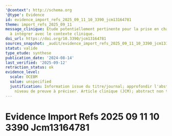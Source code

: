```yaml
---
'@context': http://schema.org
'@type': Evidence
id: evidence_import_refs_2025_09_11_10_3390_jcm13164781
theme: import_refs_2025_09_11
message_clinique: Étude potentiellement pertinente pour la prise en charge musculosquelettique;
  à intégrer avec le contexte clinique.
doi_url: https://doi.org/10.3390/jcm13164781
sources_snapshot: _audit/evidence_import_refs_2025_09_11_10_3390_jcm13164781.json
statut: valide
type_etude: synthese
publication_date: '2024-08-14'
last_verified: '2025-09-12'
retraction_status: ok
evidence_level:
  scale: OCEBM
  value: unspecified
  justification: Information issue du titre/journal; approfondir l'abstract pour précision;
    niveau de preuve à préciser. Article clinique (JCM); abstract non trouvé (audit).
---
```

# Evidence Import Refs 2025 09 11 10 3390 Jcm13164781

